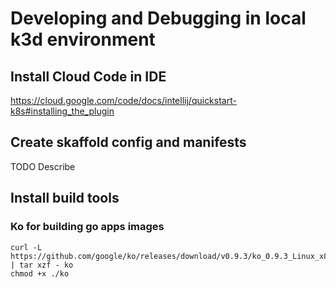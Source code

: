 # Developing and Debugging in local k3d environment

## Install Cloud Code in IDE 

https://cloud.google.com/code/docs/intellij/quickstart-k8s#installing_the_plugin

## Create skaffold config and manifests 

TODO Describe 

## Install build tools 

### Ko for building go apps images 

```shell
curl -L https://github.com/google/ko/releases/download/v0.9.3/ko_0.9.3_Linux_x86_64.tar.gz | tar xzf - ko
chmod +x ./ko
```
